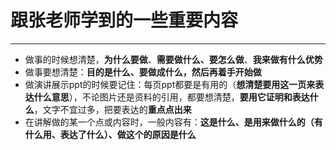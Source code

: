 # 跟张老师学到的一些重要内容
---
* 做事的时候想清楚，**为什么要做**、**需要做什么、要怎么做**、**我来做有什么优势**
* 做事要想清楚：**目的是什么、要做成什么，然后再着手开始做**
* 做演讲展示ppt的时候要记住：每页ppt都要是有用的（**想清楚要用这一页来表达什么意思**），不论图片还是资料的引用，都要想清楚，**要用它证明和表达什么**，文字不宜过多，把要表达的**重点点出来**
* 在讲解做的某一个点或内容时，一般内容有：**这是什么、是用来做什么的（有什么用、表达了什么）、做这个的原因是什么**
